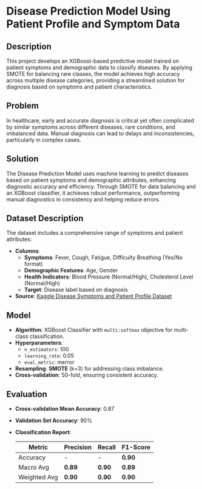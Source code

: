 # Disease Prediction Model Using Patient Profile and Symptom Data

## Description
This project develops an XGBoost-based predictive model trained on patient symptoms and demographic data to classify diseases. By applying SMOTE for balancing rare classes, the model achieves high accuracy across multiple disease categories, providing a streamlined solution for diagnosis based on symptoms and patient characteristics.

## Problem
In healthcare, early and accurate diagnosis is critical yet often complicated by similar symptoms across different diseases, rare conditions, and imbalanced data. Manual diagnosis can lead to delays and inconsistencies, particularly in complex cases.

## Solution
The Disease Prediction Model uses machine learning to predict diseases based on patient symptoms and demographic attributes, enhancing diagnostic accuracy and efficiency. Through SMOTE for data balancing and an XGBoost classifier, it achieves robust performance, outperforming manual diagnostics in consistency and helping reduce errors.

## Dataset Description
The dataset includes a comprehensive range of symptoms and patient attributes:
- **Columns**:
  - **Symptoms**: Fever, Cough, Fatigue, Difficulty Breathing (Yes/No format)
  - **Demographic Features**: Age, Gender
  - **Health Indicators**: Blood Pressure (Normal/High), Cholesterol Level (Normal/High)
  - **Target**: Disease label based on diagnosis
- **Source**: [Kaggle Disease Symptoms and Patient Profile Dataset](https://www.kaggle.com/datasets/uom190346a/disease-symptoms-and-patient-profile-dataset)

## Model
- **Algorithm**: XGBoost Classifier with `multi:softmax` objective for multi-class classification.
- **Hyperparameters**:
  - `n_estimators`: 100
  - `learning_rate`: 0.05
  - `eval_metric`: merror
- **Resampling**: **SMOTE** (k=3) for addressing class imbalance.
- **Cross-validation**: 50-fold, ensuring consistent accuracy.

## Evaluation
- **Cross-validation Mean Accuracy**: 0.87
- **Validation Set Accuracy**: 90%
- **Classification Report**: 

   | Metric       | Precision | Recall | F1-Score |
   |--------------|-----------|--------|----------|
   | Accuracy     | -         | -      | **0.90** |
   | Macro Avg    | **0.89**  | **0.90** | **0.89** |
   | Weighted Avg | **0.90**  | **0.90** | **0.90** |
